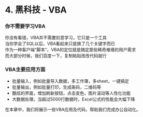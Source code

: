 # 4. 黑科技 - VBA
### 你不需要学习VBA
你没有看错，VBA并不需要刻意学习，它只是一个工具  
当你学会了SQL以后，VBA看起来只是换了几个关键字而已  
作为一种客户端“脚本”，VBA的定位就是搞定那些稀奇难缠的用户需求  
而大部分时候，我们百度一下，复制粘贴改改代码就行

### VBA主要应用方面
 - 批量输入，例如批量导入数据，多工作簿，多sheet，一键搞定
 - 批量输出，例如批量打印，生成条码，二维码等
 - 酷炫的界面，增加刷新按钮，点击变色，图片滚动等人性化功能
 - 大数据处理，当超过5000行数据时，Excel公式的性能会大幅下降

在本章中，我们将展示一些VBA应用及代码，帮助我们完成办公自动化。
